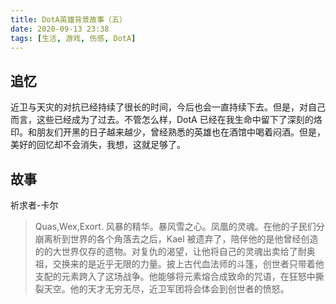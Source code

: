 ```yaml
---
title: DotA英雄背景故事（五）
date: 2020-09-13 23:38
tags: [生活, 游戏, 伤感, DotA]
---
```


## 追忆
近卫与天灾的对抗已经持续了很长的时间，今后也会一直持续下去。但是，对自己而言，这些已经成为了过去。不管怎么样，DotA 已经在我生命中留下了深刻的烙印。和朋友们开黑的日子越来越少，曾经熟悉的英雄也在酒馆中喝着闷酒。但是，美好的回忆却不会消失，我想，这就足够了。

## 故事

祈求者-卡尔

> Quas,Wex,Exort. 风暴的精华。暴风雪之心。凤凰的灵魂。在他的子民们分崩离析到世界的各个角落去之后，Kael 被遗弃了，陪伴他的是他曾经创造的的大世界仅存的遗物。对复仇的渴望，让他将自己的灵魂出卖给了耐奥祖，交换来的是近乎无限的力量。披上古代血法师的斗篷，创世者只带着他支配的元素跨入了这场战争。他能够将元素熔合成致命的咒语，在狂怒中撕裂天空。他的天才无穷无尽，近卫军团将会体会到创世者的愤怒。
